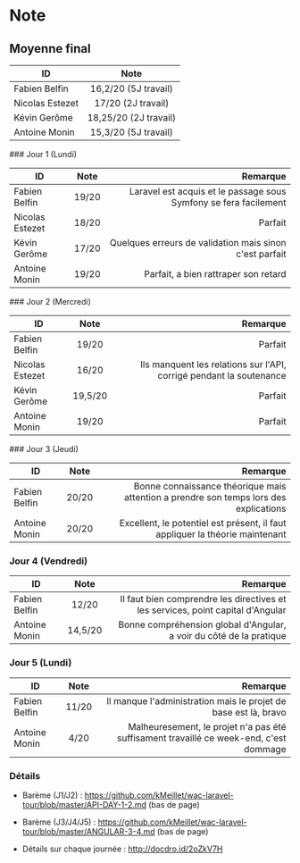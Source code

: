 # Note

## Moyenne final

| ID              | Note
| ----------------|:-------------:|
| Fabien Belfin   | 16,2/20 (5J travail)
| Nicolas Estezet | 17/20 (2J travail)
| Kévin Gerôme    | 18,25/20 (2J travail)
| Antoine Monin   | 15,3/20 (5J travail)

### Jour 1 (Lundi)

| ID              | Note          | Remarque  |
| ----------------|:-------------:| -----:|
| Fabien Belfin   | 19/20         | Laravel est acquis et le passage sous Symfony se fera facilement |
| Nicolas Estezet | 18/20         | Parfait |
| Kévin Gerôme    | 17/20         | Quelques erreurs de validation mais sinon c'est parfait |
| Antoine Monin   | 19/20         | Parfait, a bien rattraper son retard |

### Jour 2 (Mercredi)

| ID              | Note          | Remarque  |
| ----------------|:-------------:| -----:|
| Fabien Belfin   | 19/20         | Parfait |
| Nicolas Estezet | 16/20         | Ils manquent les relations sur l'API, corrigé pendant la soutenance |
| Kévin Gerôme    | 19,5/20       | Parfait |
| Antoine Monin   | 19/20         | Parfait |

### Jour 3 (Jeudi)

| ID              | Note          | Remarque  |
| ----------------|:-------------:| -----:|
| Fabien Belfin   | 20/20         | Bonne connaissance théorique mais attention a prendre son temps lors des explications
| Antoine Monin   | 20/20         | Excellent, le potentiel est présent, il faut appliquer la théorie maintenant |

### Jour 4 (Vendredi)

| ID              | Note          | Remarque  |
| ----------------|:-------------:| -----:|
| Fabien Belfin   | 12/20         | Il faut bien comprendre les directives et les services, point capital d'Angular |
| Antoine Monin   | 14,5/20       | Bonne compréhension global d'Angular, a voir du côté de la pratique  |

### Jour 5 (Lundi)

| ID              | Note          | Remarque  |
| ----------------|:-------------:| -----:|
| Fabien Belfin   | 11/20         | Il manque l'administration mais le projet de base est là, bravo |
| Antoine Monin   | 4/20          | Malheuresement, le projet n'a pas été suffisament travaillé ce week-end, c'est dommage |

### Détails 

- Barème (J1/J2) : https://github.com/kMeillet/wac-laravel-tour/blob/master/API-DAY-1-2.md (bas de page)

- Barème (J3/J4/J5) : https://github.com/kMeillet/wac-laravel-tour/blob/master/ANGULAR-3-4.md (bas de page)

- Détails sur chaque journée : http://docdro.id/2oZkV7H
